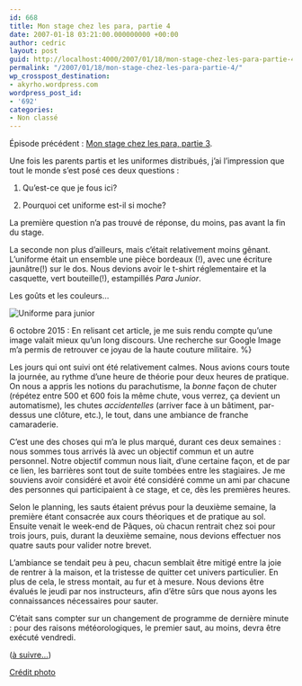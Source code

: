 ```yaml
---
id: 668
title: Mon stage chez les para, partie 4
date: 2007-01-18 03:21:00.000000000 +00:00
author: cedric
layout: post
guid: http://localhost:4000/2007/01/18/mon-stage-chez-les-para-partie-4.html
permalink: "/2007/01/18/mon-stage-chez-les-para-partie-4/"
wp_crosspost_destination:
- akyrho.wordpress.com
wordpress_post_id:
- '692'
categories:
- Non classé
---
```

Épisode précédent : [Mon stage chez les para, partie 3](/blog/2007/01/05/mon-stage-chez-les-para-partie-3/).

Une fois les parents partis et les uniformes distribués, j’ai l’impression que tout le monde s’est posé ces deux questions :

  1. Qu’est-ce que je fous ici?

  2. Pourquoi cet uniforme est-il si moche?

La première question n’a pas trouvé de réponse, du moins, pas avant la fin du stage.

La seconde non plus d’ailleurs, mais c’était relativement moins gênant. L’uniforme était un ensemble une pièce bordeaux (!), avec une écriture jaunâtre(!) sur le dos. Nous devions avoir le t-shirt réglementaire et la casquette, vert bouteille(!), estampillés _Para Junior_.

Les goûts et les couleurs…

![Uniforme para junior](/images/DSC_0009.jpg) 

6 octobre 2015 : En relisant cet article, je me suis rendu compte qu’une image valait mieux qu’un long discours. Une recherche sur Google Image m’a permis de retrouver ce joyau de la haute couture militaire. %}

Les jours qui ont suivi ont été relativement calmes. Nous avions cours toute la journée, au rythme d’une heure de théorie pour deux heures de pratique. On nous a appris les notions du parachutisme, la _bonne_ façon de chuter (répétez entre 500 et 600 fois la même chute, vous verrez, ça devient un automatisme), les chutes _accidentelles_ (arriver face à un bâtiment, par-dessus une clôture, etc.), le tout, dans une ambiance de franche camaraderie.

C’est une des choses qui m’a le plus marqué, durant ces deux semaines : nous sommes tous arrivés là avec un objectif commun et un autre personnel. Notre objectif commun nous liait, d’une certaine façon, et de par ce lien, les barrières sont tout de suite tombées entre les stagiaires. Je me souviens avoir considéré et avoir été considéré comme un ami par chacune des personnes qui participaient à ce stage, et ce, dès les premières heures.

Selon le planning, les sauts étaient prévus pour la deuxième semaine, la première étant consacrée aux cours théoriques et de pratique au sol. Ensuite venait le week-end de Pâques, où chacun rentrait chez soi pour trois jours, puis, durant la deuxième semaine, nous devions effectuer nos quatre sauts pour valider notre brevet.

L’ambiance se tendait peu à peu, chacun semblait être mitigé entre la joie de rentrer à la maison, et la tristesse de quitter cet univers particulier. En plus de cela, le stress montait, au fur et à mesure. Nous devions être évalués le jeudi par nos instructeurs, afin d’être sûrs que nous ayons les connaissances nécessaires pour sauter.

C’était sans compter sur un changement de programme de dernière minute : pour des raisons météorologiques, le premier saut, au moins, devra être exécuté vendredi.

([à suivre…](/blog/2007/01/21/mon-stage-chez-les-para-partie-5/))

[Crédit photo](http://www.paracommando.com/pictures/album.php?album=trgcpara&folder=Para-junior%202005%20-%20april)
